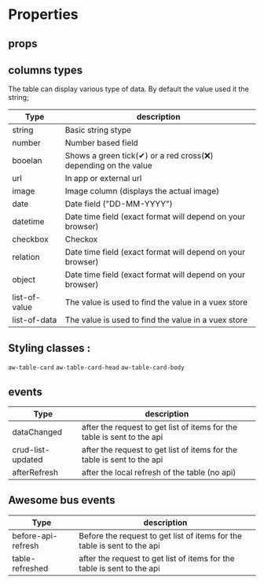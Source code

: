 # Properties


## props


<ClientOnly>
<ComponentDoc :component="'AwesomeTable'">
<template v-slot:prop-col-description="{prop}">
<template v-if="prop.name == 'rows'">
  {{ prop.description || prop.note }}.<br/>
  This is an array containing the list of columns definitions. This definition ca be a string representing the field to display or an object that allow more advance configuration. <br/>
  Example:<br/>
  <code>
  {
    label: 'joined On',
    field: 'createdAt',
    type: 'date',
  }
  </code>
  <ul>
  <li>- See <a href="https://xaksis.github.io/vue-good-table/guide/configuration/column-options.html">Vue good table documentation</a> for more detail on row configuration.</li>
  <li>- See <a href="#columns-types"> Colum types</a> for more info on suppoerted column types.</li>
  </ul>
</template>
</template>
</ComponentDoc>
</ClientOnly>


## columns types

The table can display various type of data. By default the value used it the string;

| Type          | description                                                                     |
|---------------|---------------------------------------------------------------------------------|
| string        | Basic string stype                                                              |
| number        | Number based field                                                              |
| booelan       | Shows a green tick(✔) or a red cross(❌) depending on the value                  |
| url           | In app or external url                                                          |
| image         | Image column (displays the actual image)                                        |
| date          | Date field ("DD-MM-YYYY")                                                       |
| datetime      | Date time field (exact format will depend on your browser)                      |
| checkbox      | Checkox                                                                         |
| relation      | Date time field (exact format will depend on your browser) <Badge text="beta"/> |
| object        | Date time field (exact format will depend on your browser)                      |
| list-of-value | The value is used to find the value in a vuex store                             |
| list-of-data  | The value is used to find the value in a vuex store                             |


## Styling classes :

`aw-table-card`
`aw-table-card-head`
`aw-table-card-body`


## events


| Type              | description                                                             |
|-------------------|-------------------------------------------------------------------------|
| dataChanged       | after the request to get list of items for the table is sent to the api |
| crud-list-updated | after the request to get list of items for the table is sent to the api |
| afterRefresh      | after the local refresh of the table (no api)                           |


## Awesome bus events


| Type               | description                                                              |
|--------------------|--------------------------------------------------------------------------|
| before-api-refresh | Before the request to get list of items for the table is sent to the api |
| table-refreshed    | after the request to get list of items for the table is sent to the api  |



